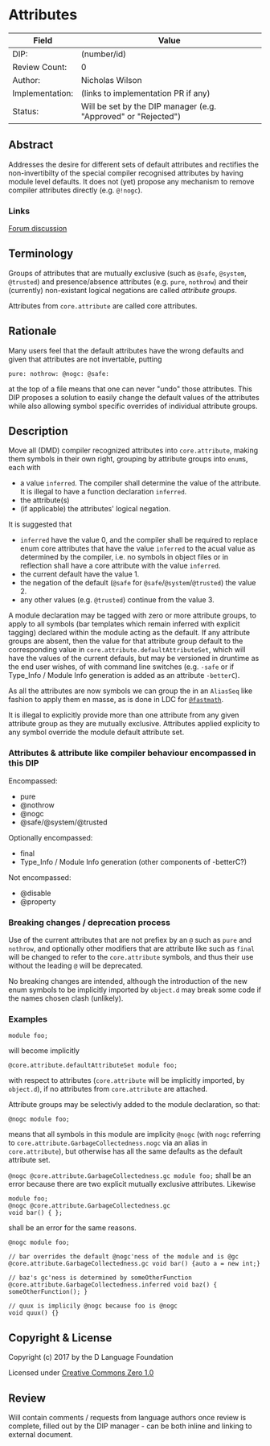 # Attributes

| Field           | Value                                                           |
|-----------------|-----------------------------------------------------------------|
| DIP:            | (number/id)                                                     |
| Review Count:   | 0
| Author:         | Nicholas Wilson                                                 |
| Implementation: | (links to implementation PR if any)                             |
| Status:         | Will be set by the DIP manager (e.g. "Approved" or "Rejected")  |

## Abstract

Addresses the desire for different sets of default attributes and rectifies the non-invertibilty
of the special compiler recognised attributes by having module level defaults. It does not (yet) 
propose any mechanism to remove compiler attributes directly (e.g. `@!nogc`).

### Links

[Forum discussion](https://forum.dlang.org/thread/wnddmlmfinqqfccdlhqc@forum.dlang.org)

## Terminology

Groups of attributes that are mutually exclusive (such as `@safe`, `@system`, `@trusted`) and presence/absence attributes
(e.g. `pure`, `nothrow`) and their (currently) non-existant logical negations are called _attribute groups_.

Attributes from `core.attribute` are called core attributes.

## Rationale

Many users feel that the default attributes have the wrong defaults and given that attributes are not invertable,  putting 
```
pure: nothrow: @nogc: @safe:
```
at the top of a file means that one can never "undo" those attributes.
This DIP proposes a solution to easily change the default values of the attributes while also allowing symbol specific 
overrides of individual attribute groups.

## Description

Move all (DMD) compiler recognized attributes into `core.attribute`, making them symbols in their own right, 
grouping by attribute groups into `enum`s, each with
* a value `inferred`. The compiler shall determine the value of the attribute. It is illegal to have a function declaration `inferred`.
* the attribute(s)
* (if applicable) the attributes' logical negation.

It is suggested that 
* `inferred` have the value 0, and the compiler shall be required to replace enum core attributes
that have the value `inferred` to the acual value as determined by the compiler, i.e. no symbols in object files or in reflection shall
have a core attribute with the value `inferred`. 
* the current default have the value 1.
* the negation of the default (`@safe` for `@safe`/`@system`/`@trusted`) the value 2.
* any other values (e.g. `@trusted`) continue from the value 3.

A module declaration may be tagged with zero or more attribute groups, to apply to all symbols (bar templates which remain inferred with explicit tagging) declared within the module acting as the default.
If any attribute groups are absent, then the value for that attribute group default to the corresponding value in `core.attribute.defaultAttributeSet`, which will have the values of the current defauls, but may be versioned in druntime as the end user wishes, of with command line switches (e.g. `-safe` or if Type_Info / Module Info generation is added as an attribute `-betterC`).

As all the attributes are now symbols we can group the in an `AliasSeq` like fashion to apply them en masse, as is done in LDC for [`@fastmath`](https://github.com/ldc-developers/druntime/blob/ldc/src/ldc/attributes.d#L58).

It is illegal to explicitly provide more than one attribute from any given attribute group as they are mutually exclusive. 
Attributes applied explicity to any symbol override the module default attribute set.

### Attributes & attribute like compiler behaviour encompassed in this DIP

Encompassed:

* pure
* @nothrow
* @nogc
* @safe/@system/@trusted

Optionally encompassed:

* final
* Type_Info / Module Info generation (other components of -betterC?)

Not encompassed:

* @disable
* @property

### Breaking changes / deprecation process

Use of the current attributes that are not prefiex by an `@` such as `pure` and `nothrow`,
and optionally other modifiers that are attribute like such as `final` will be changed to refer to the `core.attribute` symbols,
and thus their use without the leading `@` will be deprecated. 

No breaking changes are intended, although the introduction of the new enum symbols to be implicitly imported by `object.d`
may break some code if the names chosen clash (unlikely).

### Examples

`module foo;` 

will become implicitly 

`@core.attribute.defaultAttributeSet module foo;` 

with respect to attributes (`core.attribute` will be implicitly imported, by `object.d`), 
if no attributes from `core.attribute` are attached.

 Attribute groups may be selectivly added to the module declaration, so that:
 
 `@nogc module foo;` 
 
 means that all symbols in this module are implicity `@nogc` (with `nogc` referring to `core.attribute.GarbageCollectedness.nogc` via an alias in `core.attribute`),
 but otherwise has all the same defaults as the default attribute set.
 
 `@nogc @core.attribute.GarbageCollectedness.gc module foo;` 
 shall be an error because there are two explicit mutually exclusive attributes.
 Likewise 
 ```
 module foo;
 @nogc @core.attribute.GarbageCollectedness.gc 
 void bar() { };
 ```
 shall be an error for the same reasons.
 
 ```
 @nogc module foo;
 
 // bar overrides the default @nogc'ness of the module and is @gc
 @core.attribute.GarbageCollectedness.gc void bar() {auto a = new int;} 
 
 // baz's gc'ness is determined by someOtherFunction
 @core.attribute.GarbageCollectedness.inferred void baz() { someOtherFunction(); }
 
 // quux is implicily @nogc because foo is @nogc
 void quux() {} 
 ```

## Copyright & License

Copyright (c) 2017 by the D Language Foundation

Licensed under [Creative Commons Zero 1.0](https://creativecommons.org/publicdomain/zero/1.0/legalcode.txt)

## Review

Will contain comments / requests from language authors once review is complete,
filled out by the DIP manager - can be both inline and linking to external
document.
